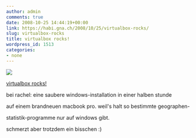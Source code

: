 ```yaml
---
author: admin
comments: true
date: 2008-10-25 14:44:19+00:00
link: https://habi.gna.ch/2008/10/25/virtualbox-rocks/
slug: virtualbox-rocks
title: virtualbox rocks!
wordpress_id: 1513
categories:
- none
---
```



 [![](https://static.flickr.com/3165/2971881028_0cd0f0711f_m.jpg)](https://www.flickr.com/photos/habi/2971881028/)
   

 
  [virtualbox rocks!](https://www.flickr.com/photos/habi/2971881028/)
    

 



bei rachel: eine saubere windows-installation in einer halben stunde  

auf einem brandneuen macbook pro. weil's halt so bestimmte geographen-  

statistik-programme nur auf windows gibt.  

schmerzt aber trotzdem ein bisschen :)
  

